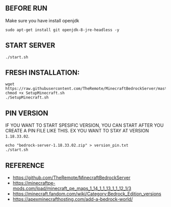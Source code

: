 ## **BEFORE RUN**
Make sure you have install openjdk

```
sudo apt-get install git openjdk-8-jre-headless -y
```

## **START SERVER**

```
./start.sh
```

## FRESH INSTALLATION:

```
wget https://raw.githubusercontent.com/TheRemote/MinecraftBedrockServer/master/SetupMinecraft.sh
chmod +x SetupMinecraft.sh
./SetupMinecraft.sh 
```

## PIN VERSION
IF YOU WANT TO START SPESIFIC VERSION, YOU CAN START AFTER YOU CREATE A PIN FILE LIKE THIS. EX YOU WANT TO STAY AT VERSION `1.18.33.02`.
```
echo "bedrock-server-1.18.33.02.zip" > version_pin.txt
./start.sh
```

## REFERENCE
- https://github.com/TheRemote/MinecraftBedrockServer
- https://minecraftpe-mods.com/load/minecraft_pe_maps_1_14_1_1_13_1_1_12_1/3
- https://minecraft.fandom.com/wiki/Category:Bedrock_Edition_versions
- https://apexminecrafthosting.com/add-a-bedrock-world/
